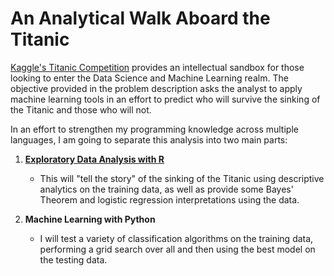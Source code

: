 # An Analytical Walk Aboard the Titanic

[Kaggle's Titanic Competition](https://www.kaggle.com/c/titanic) provides an intellectual sandbox for those looking to enter the Data Science and Machine Learning realm. The objective provided in the problem description asks the analyst to apply machine learning tools in an effort to predict who will survive the sinking of the Titanic and those who will not.

In an effort to strengthen my programming knowledge across multiple languages, I am going to separate this analysis into two main parts:

1. **[Exploratory Data Analysis with R](eda_with_R.pdf)**

    * This will "tell the story" of the sinking of the Titanic using descriptive analytics on the training data, as well as provide some Bayes' Theorem and logistic regression interpretations using the data.

2. **Machine Learning with Python**

    * I will test a variety of classification algorithms on the training data, performing a grid search over all and then using the best model on the testing data.
